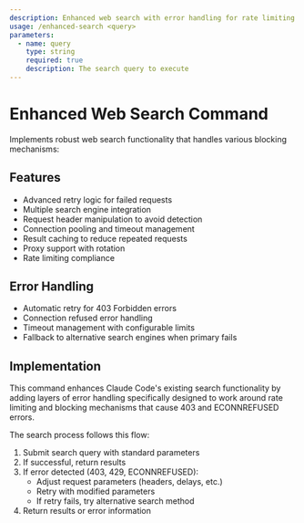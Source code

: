 ```yaml
---
description: Enhanced web search with error handling for rate limiting and blocking
usage: /enhanced-search <query>
parameters:
  - name: query
    type: string
    required: true
    description: The search query to execute
---
```


# Enhanced Web Search Command

Implements robust web search functionality that handles various blocking mechanisms:

## Features

- Advanced retry logic for failed requests
- Multiple search engine integration
- Request header manipulation to avoid detection
- Connection pooling and timeout management
- Result caching to reduce repeated requests
- Proxy support with rotation
- Rate limiting compliance

## Error Handling

- Automatic retry for 403 Forbidden errors
- Connection refused error handling
- Timeout management with configurable limits
- Fallback to alternative search engines when primary fails

## Implementation

This command enhances Claude Code's existing search functionality by adding layers of error handling specifically designed to work around rate limiting and blocking mechanisms that cause 403 and ECONNREFUSED errors.

The search process follows this flow:
1. Submit search query with standard parameters
2. If successful, return results
3. If error detected (403, 429, ECONNREFUSED):
   - Adjust request parameters (headers, delays, etc.)
   - Retry with modified parameters
   - If retry fails, try alternative search method
4. Return results or error information